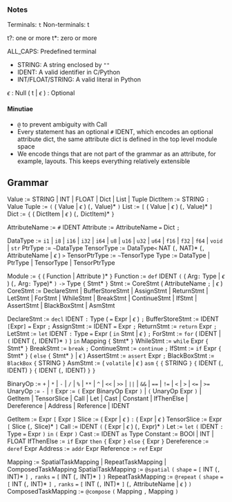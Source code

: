 ### Notes
Terminals: `t`
Non-terminals: t

t?: one or more
t*: zero or more

ALL_CAPS: Predefined terminal
- STRING: A string enclosed by `""`
- IDENT: A valid identifier in C/Python
- INT/FLOAT/STRING: A valid literal in Python

$\epsilon$ : Null
( t | $\epsilon$ ) : Optional

#### Minutiae
- `@` to prevent ambiguity with Call
- Every statement has an optional `#` IDENT, which encodes an optional attribute dict, the same attribute dict is defined in the top level module space
- We encode things that are not part of the grammar as an attribute, for example, layouts. This keeps everything relatively extensible

## Grammar
Value := STRING | INT | FLOAT | Dict | List | Tuple
DictItem := STRING `:` Value
Tuple := `(` ( Value | $\epsilon$ ) (`,` Value)\* `)`
List := `[` ( Value | $\epsilon$ ) (`,` Value)\* `]`
Dict := `{` ( DictItem | $\epsilon$ ) (`,` DictItem)\* `}`

AttributeName := `#` IDENT
Attribute := AttributeName `=` Dict `;`

DataType := `i1` | `i8` | `i16` | `i32` | `i64` | `u8` | `u16` | `u32` | `u64` | `f16` | `f32` | `f64` | `void` | `str`
PtrType := `~`DataType
TensorType := DataType`<` NAT (`,` NAT)\* (`,` AttributeName | $\epsilon$ ) `>`
TensorPtrType := `~`TensorType
Type := DataType | PtrType | TensorType | TensorPtrType

Module := `{` ( Function | Attribute )\* `}` 
Function := `def` IDENT `(` ( Arg`:` Type | $\epsilon$ ) (`,` Arg`:` Type)\* `)` `->` Type `{` Stmt* `}`
Stmt := CoreStmt ( AttributeName `;` | $\epsilon$ )
CoreStmt := DeclareStmt 
		| BufferStoreStmt 
		| AssignStmt 
		| ReturnStmt 
		| LetStmt 
		| ForStmt 
		| WhileStmt
		| BreakStmt
		| ContinueStmt
		| IfStmt
		| AssertStmt
		| BlackBoxStmt
		| AsmStmt

DeclareStmt := `decl` IDENT `:` Type ( `=` Expr | $\epsilon$ ) `;`
BufferStoreStmt := IDENT `[`Expr`]` `=` Expr `;`
AssignStmt := IDENT `=` Expr `;`
ReturnStmt := `return` Expr `;`
LetStmt := `let` IDENT `:` Type `=` Expr  ( `in` Stmt | $\epsilon$ ) `;`
ForStmt := `for` ( IDENT | `(` IDENT (`,` IDENT)\* `)` ) `in` Mapping `{` Stmt* `}`
WhileStmt := `while` Expr `{` Stmt* `}`
BreakStmt := `break` `;`
ContinueStmt := `continue` `;`
IfStmt := `if` Expr `{` Stmt* `}` ( `else` `{` Stmt* `}` | $\epsilon$ )
AssertStmt := `assert` Expr `;`
BlackBoxStmt := `BlackBox` `{` STRING `}`
AsmStmt := ( `volatile` | $\epsilon$ ) `asm` `{` `{` STRING `}` `{` IDENT (`,` IDENT) `}` `{` IDENT (`,` IDENT) `}` `}`


BinaryOp := `+` | `*` | `-` | `/` | `%` | `**` | `^` | `<<` | `>>` | `||` | `&&` | `==` | `!=` | `<` | `>` | `<=` | `>=`
UnaryOp := `-` | `!` 
Expr := `(` Expr BinaryOp Expr `)`
		| `(` UnaryOp Expr `)`
		| GetItem
		| TensorSlice
		| Call
		| Let
		| Cast
		| Constant
		| IfThenElse
		| Dereference
		| Address
		| Reference
		| IDENT

GetItem := Expr `[` Expr `]`
Slice := ( Expr | $\epsilon$ ) `:` ( Expr | $\epsilon$ )
TensorSlice := Expr `[` Slice (`,` Slice)\* `]`
Call := IDENT `(` ( Expr | $\epsilon$ ) (`,` Expr)\* `)`
Let := `let` `(` IDENT `:` Type `=` Expr `)` `in` `(` Expr `)`
Cast := IDENT `as` Type
Constant := BOOl | INT | FLOAT
IfThenElse := `if` Expr `then` `{` Expr `}` `else` `{` Expr `}`
Dereference := `deref` Expr
Address := `addr` Expr
Reference := `ref` Expr

Mapping := SpatialTaskMapping | RepeatTaskMapping | ComposedTaskMapping
SpatialTaskMapping := `@spatial` `(` `shape` `=` `[` INT (`,` INT)\* `]` `,` `ranks` `=` `[` INT (`,` INT)\* `]` `)`
RepeatTaskMapping := `@repeat` `(` `shape` `=` `[` INT (`,` INT)\* `]` `,` `ranks` `=` `[` INT (`,` INT)\* `]` (`,` AttributeName | $\epsilon$ ) `)`
ComposedTaskMapping := `@compose` `(` Mapping `,` Mapping `)`

